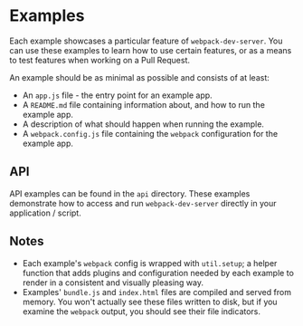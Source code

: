 # Examples

Each example showcases a particular feature of `webpack-dev-server`. You can use
these examples to learn how to use certain features, or as a means to test features
when working on a Pull Request.

An example should be as minimal as possible and consists of at least:

- An `app.js` file - the entry point for an example app.
- A `README.md` file containing information about, and how to run the example app.
- A description of what should happen when running the example.
- A `webpack.config.js` file containing the `webpack` configuration for the example app.

## API

API examples can be found in the `api` directory. These examples demonstrate how
to access and run `webpack-dev-server` directly in your application / script.

## Notes

- Each example's `webpack` config is wrapped with `util.setup`; a helper function
  that adds plugins and configuration needed by each example to render in a consistent
  and visually pleasing way.
- Examples' `bundle.js` and `index.html` files are compiled and served from memory.
  You won't actually see these files written to disk, but if you examine the `webpack`
  output, you should see their file indicators.
